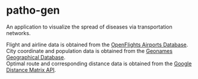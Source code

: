 # patho-gen
An application to visualize the spread of diseases via transportation networks.  

Flight and airline data is obtained from the [OpenFlights Airports Database](https://openflights.org/data.html).  
City coordinate and population data is obtained from the [Geonames Geographical Database](http://www.geonames.org/export/JSON-webservices.html).  
Optimal route and corresponding distance data is obtained from the [Google Distance Matrix API](https://developers.google.com/maps/documentation/distance-matrix/start).
